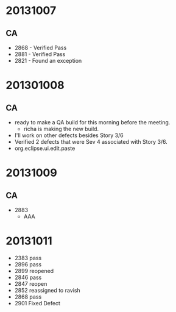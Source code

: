 20131007
========

CA
--
* 2868 - Verified Pass
* 2881 - Verified Pass
* 2821 - Found an exception

201301008
=========

CA
--
* ready to make a QA build for this morning before the meeting.
    - richa is making the new build.
* I'll work on other defects besides Story 3/6
* Verified 2 defects that were Sev 4 associated with Story 3/6.
* org.eclipse.ui.edit.paste

20131009
========

CA
--
* 2883
    - AAA
    
20131011
========

* 2383 pass
* 2896 pass
* 2899 reopened
* 2846 pass
* 2847 reopen
* 2852 reassigned to ravish
* 2868 pass
* 2901 Fixed Defect

